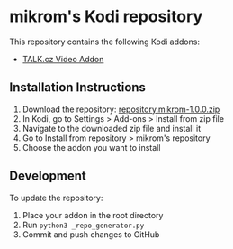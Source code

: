# mikrom's Kodi repository

This repository contains the following Kodi addons:
- [TALK.cz Video Addon](https://github.com/mikromcz/plugin.video.talk.cz)

## Installation Instructions

1. Download the repository: [repository.mikrom-1.0.0.zip](https://github.com/mikromcz/repository.mikrom/raw/master/repo/zips/repository.mikrom/repository.mikrom-1.0.0.zip)
2. In Kodi, go to Settings > Add-ons > Install from zip file
3. Navigate to the downloaded zip file and install it
4. Go to Install from repository > mikrom's repository
5. Choose the addon you want to install

## Development

To update the repository:
1. Place your addon in the root directory
2. Run `python3 _repo_generator.py`
3. Commit and push changes to GitHub
